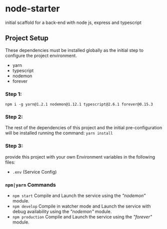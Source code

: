 # node-starter
initial scaffold for a back-end with node js, express and typescript

## Project Setup
These dependencies must be installed globally as the initial step to configure the project environment.
- yarn
- typescript
- nodemon
- forever

### Step 1:
`npm i -g yarn@1.2.1 nodemon@1.12.1 typescript@2.6.1 forever@0.15.3`

### Step 2:
The rest of the dependencies of this project and the initial pre-configuration will be installed running the command:
`yarn install`

### Step 3:
provide this project with your own Environment variables in the following files:
- `.env` (Service Config)

### `npm|yarn` Commands
- `npm start` Compile and Launch the service using the _"nodemon"_ module.
- `npm develop` Compile in watcher mode and Launch the service with debug availability using the _"nodemon"_ module.
- `npm production` Compile and Launch the service using the _"forever"_ module.
